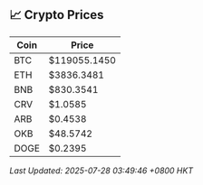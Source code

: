 ## 📈 Crypto Prices

| Coin | Price |
| ---- | ----- |
| BTC | $119055.1450 |
| ETH | $3836.3481 |
| BNB | $830.3541 |
| CRV | $1.0585 |
| ARB | $0.4538 |
| OKB | $48.5742 |
| DOGE | $0.2395 |

_Last Updated: 2025-07-28 03:49:46 +0800 HKT_